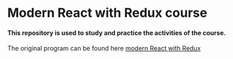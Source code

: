 # Modern React with Redux course

#### This repository is used to study and practice the activities of the course.

The original program can be found here [modern React with Redux](https://github.com/StephenGrider/ReduxSimpleStarter.git)
